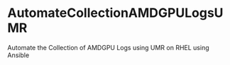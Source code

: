 # AutomateCollectionAMDGPULogsUMR
Automate the Collection of AMDGPU Logs using UMR on RHEL using Ansible

